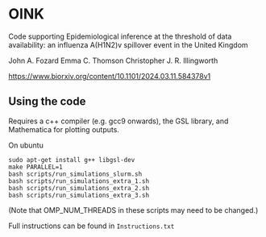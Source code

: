 # OINK

Code supporting Epidemiological inference at the threshold of data availability: an influenza A(H1N2)v spillover event in the United Kingdom 

John A. Fozard Emma C. Thomson Christopher J. R. Illingworth 

https://www.biorxiv.org/content/10.1101/2024.03.11.584378v1

## Using the code

Requires a c++ compiler (e.g. gcc9 onwards), the GSL library, and Mathematica for plotting outputs.

On ubuntu
```
sudo apt-get install g++ libgsl-dev
make PARALLEL=1
bash scripts/run_simulations_slurm.sh
bash scripts/run_simulations_extra_1.sh
bash scripts/run_simulations_extra_2.sh
bash scripts/run_simulations_extra_3.sh
```
(Note that OMP_NUM_THREADS in these scripts may need to be changed.)

Full instructions can be found in `Instructions.txt`




